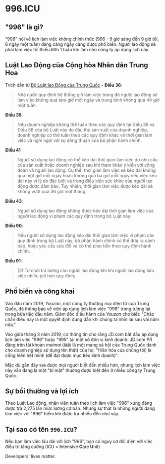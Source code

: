996.ICU
===

## "996" là gì?

"996" nói về lịch làm việc không chính thức (996 - 9 giờ sáng đến 9 giờ tối, 6 ngày một tuần) đang càng ngày càng được phổ biến. Người lao động sẽ phải làm việc tối thiểu 60h 1 tuần khi làm cho công ty áp dụng lịch này.

## Luật Lao Động của Cộng hòa Nhân dân Trung Hoa
Trích dẫn từ [Bộ Luật lao Động của Trung Quốc](http://www.china.org.cn/living_in_china/abc/2009-07/15/content_18140508.htm) - 
**Điều 36**:  
> Nhà nước quy định hệ thống giờ làm việc trong đó người lao động sẽ làm việc không quá tám giờ một ngày và trung bình không quá 44 giờ một tuần.

**Điều 39**
> Nếu doanh nghiệp không thể tuân theo các quy định tại Điều 36 và Điều 38 của bộ Luật này do đặc thù sản xuất của doanh nghiệp, doanh nghiệp có thể tuân theo các quy định khác về thời gian làm việc và nghỉ ngơi với sự đồng thuận của bộ phận hành chính.

**Điều 41**
> Người sử dụng lao động có thể kéo dài thời gian làm việc do nhu cầu của sản xuất hoặc doanh nghiệp sau khi tham khảo ý kiến với công đoàn và người lao động. Cụ thể, thời gian làm việc sẽ kéo dài không quá một giờ mỗi ngày hoặc không quá ba giờ mỗi ngày nếu việc kéo dài này vì lý do đặc biệt và trong điều kiện sức khỏe của người lao động được đảm bảo. Tuy nhiên, thời gian làm việc được kéo dài sẽ không vượt quá 36 giờ một tháng.

**Điều 43**:  
> Người sử dụng lao động không được kéo dài thời gian làm việc của người lao động vi phạm các quy định trong bộ Luật này.

**Điều 90**:  

> Nếu người sử dụng lao động kéo dài thời gian làm việc vi phạm các quy định trong bộ Luật này, bộ phận hành chính có thể đưa ra cảnh báo, hoặc yêu cầu sửa đổi và có thể phạt tiền theo quy định hành chính.

**Điều 91**:  
> (2) Từ chối trả lương cho người lao động khi khi người lao động làm việc nhiều giờ hơn quy định;


## Phổ biến và công khai

Vào đầu năm 2019, _Youzan_, một công ty thương mại điện tử của Trung Quốc, đã thông báo về việc áp dụng lịch làm việc "996" trong tương lai trong bữa tiệc đầu năm. Giám đốc điều hành của _Youzan_ cho biết: "Chắc chắn điều này là một quyết định đúng đắn khi chúng ta nhìn lại sau vài năm nữa."

Vào giữa tháng 3 năm 2019, có thông tin cho rằng JD.com bắt đầu áp dụng lịch làm việc "996" hoặc "995" tại một số đơn vị kinh doanh. JD.com PR đăng trên tài khoản _maimai_ (`脉脉` là một mạng xã hội của Trung Quốc dành cho doanh nghiệp sử dụng tên thật) của họ: "(Văn hóa của chúng tôi) là cống hiến hết mình (để đạt được mục tiêu kinh doanh)".

Mặc dù gần đây `996` được mọi người biết đến nhiều hơn, nhưng lịch làm việc này vẫn đang là một "bí mật" thường được biết đến ở nhiều công ty Trung Quốc.

## Sự bồi thường và lợi ích

Theo Luật Lao động, nhân viên tuân theo lịch làm việc "996" xứng đáng được trả 2,275 lần mức lương cơ bản. Nhưng sự thật là những người đang làm việc với "996" hiếm khi được trả nhiều đến như vậy.

## Tại sao có tên `996.ICU`?

Nếu bạn làm việc lâu dài với lịch "996", bạn có nguy cơ đối diện với việc điều trị tăng cường (ICU = **I**ntensive **C**are **U**nit)

Developers' lives matter.

